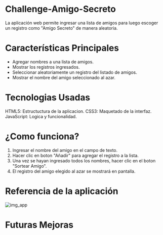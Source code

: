 # Challenge-Amigo-Secreto
La aplicación web permite ingresar una lista de amigos para luego escoger un registro como "Amigo Secreto" de manera aleatoria. 

# Características Principales
- Agregar nombres a una lista de amigos.
- Mostrar los registros ingresados.
- Seleccionar aleatoriamente un registro del listado de amigos.
- Mostrar el nombre del amigo seleccionado al azar.

# Tecnologias Usadas
HTML5: Estructuctura de la aplicacion.
CSS3: Maquetado de la interfaz.
JavaScript: Logica y funcionalidad.

# ¿Como funciona?
1. Ingresar el nombre del amigo en el campo de texto.
2. Hacer clic en boton "Añadir" para agregar el registro a la lista.
3. Una vez se hayan ingresado todos los nombres, hacer clic en el boton "Sortear Amigo".
4. El registro del amigo elegido al azar se mostrará en pantalla.

# Referencia de la aplicación
![img_app](https://github.com/user-attachments/assets/a757993a-cf55-4818-8c0a-d7bb9498728c)


# Futuras Mejoras

